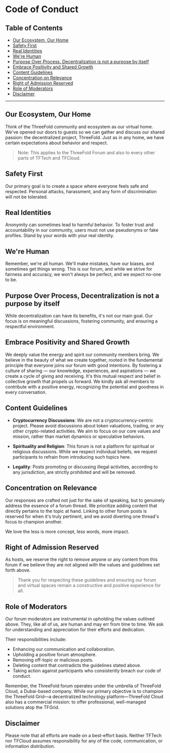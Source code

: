 <h1> Code of Conduct</h1>

<h2>Table of Contents</h2>

- [Our Ecosystem, Our Home](#our-ecosystem-our-home)
- [Safety First](#safety-first)
- [Real Identities](#real-identities)
- [We're Human](#were-human)
- [Purpose Over Process, Decentralization is not a purpose by itself](#purpose-over-process-decentralization-is-not-a-purpose-by-itself)
- [Embrace Positivity and Shared Growth](#embrace-positivity-and-shared-growth)
- [Content Guidelines](#content-guidelines)
- [Concentration on Relevance](#concentration-on-relevance)
- [Right of Admission Reserved](#right-of-admission-reserved)
- [Role of Moderators](#role-of-moderators)
- [Disclaimer](#disclaimer)

***

## Our Ecosystem, Our Home

Think of the ThreeFold community and ecosystem as our virtual home. We've opened our doors to guests so we can gather and discuss our shared passion: the decentralized project, ThreeFold. Just as in any home, we have certain expectations about behavior and respect. 

> Note: This applies to the ThreeFold Forum and also to every other parts of TFTech and TFCloud.

## Safety First

Our primary goal is to create a space where everyone feels safe and respected. Personal attacks, harassment, and any form of discrimination will not be tolerated.

## Real Identities

Anonymity can sometimes lead to harmful behavior. To foster trust and accountability in our community, users must not use pseudonyms or fake profiles. Stand by your words with your real identity. 

## We're Human

Remember, we're all human. We'll make mistakes, have our biases, and sometimes get things wrong. 
This is our forum, and while we strive for fairness and accuracy, we won't always be perfect, and we expect no-one to be.

## Purpose Over Process, Decentralization is not a purpose by itself

While decentralization can have its benefits, it's not our main goal. Our focus is on meaningful discussions, fostering community, and ensuring a respectful environment.

## Embrace Positivity and Shared Growth

We deeply value the energy and spirit our community members bring. We believe in the beauty of what we create together, rooted in the fundamental principle that everyone joins our forum with good intentions. By fostering a culture of sharing — our knowledge, experiences, and aspirations — we create a cycle of giving and receiving. It's this mutual respect and belief in collective growth that propels us forward. We kindly ask all members to contribute with a positive energy, recognizing the potential and goodness in every conversation.

## Content Guidelines

- **Cryptocurrency Discussions**: We are not a cryptocurrency-centric project. Please avoid discussions about token valuations, trading, or any other crypto-related activities. We aim to focus on our core values and mission, rather than market dynamics or speculative behaviors.

- **Spirituality and Religion**: This forum is not a platform for spiritual or religious discussions. While we respect individual beliefs, we request participants to refrain from introducing such topics here.
  
- **Legality**: Posts promoting or discussing illegal activities, according to any jurisdiction, are strictly prohibited and will be removed.

## Concentration on Relevance

Our responses are crafted not just for the sake of speaking, but to genuinely address the essence of a forum thread. We prioritize adding content that directly pertains to the topic at hand. Linking to other forum posts is reserved for when it's truly pertinent, and we avoid diverting one thread's focus to champion another.

We love the less is more concept, less words, more impact.

## Right of Admission Reserved

As hosts, we reserve the right to remove anyone or any content from this forum if we believe they are not aligned with the values and guidelines set forth above.

> Thank you for respecting these guidelines and ensuring our forum and virtual spaces remain a constructive and positive experience for all.

## Role of Moderators

Our forum moderators are instrumental in upholding the values outlined above. They, like all of us, are human and may err from time to time. We ask for understanding and appreciation for their efforts and dedication.

Their responsibilities include:

- Enhancing our communication and collaboration.
- Upholding a positive forum atmosphere.
- Removing off-topic or malicious posts.
- Deleting content that contradicts the guidelines stated above.
- Taking action against participants who consistently breach our code of conduct.

Remember, the ThreeFold forum operates under the umbrella of ThreeFold Cloud, a Dubai-based company. While our primary objective is to champion the ThreeFold Grid—a decentralized technology platform—ThreeFold Cloud also has a commercial mission: to offer professional, well-managed solutions atop the TFGrid.

## Disclaimer

Please note that all efforts are made on a best-effort basis. Neither TFTech nor TFCloud assumes responsibility for any of the code, communication, or information distribution.